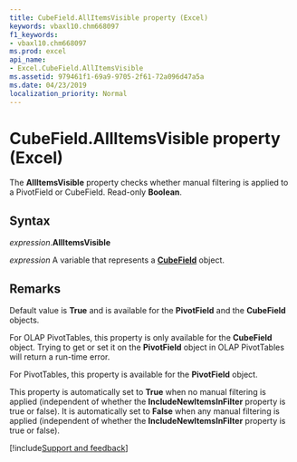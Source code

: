 ```yaml
---
title: CubeField.AllItemsVisible property (Excel)
keywords: vbaxl10.chm668097
f1_keywords:
- vbaxl10.chm668097
ms.prod: excel
api_name:
- Excel.CubeField.AllItemsVisible
ms.assetid: 979461f1-69a9-9705-2f61-72a096d47a5a
ms.date: 04/23/2019
localization_priority: Normal
---
```



# CubeField.AllItemsVisible property (Excel)

The **AllItemsVisible** property checks whether manual filtering is applied to a PivotField or CubeField. Read-only **Boolean**.


## Syntax

_expression_.**AllItemsVisible**

_expression_ A variable that represents a **[CubeField](Excel.CubeField.md)** object.


## Remarks

Default value is **True** and is available for the **PivotField** and the **CubeField** objects.

For OLAP PivotTables, this property is only available for the **CubeField** object. Trying to get or set it on the **PivotField** object in OLAP PivotTables will return a run-time error.

For PivotTables, this property is available for the **PivotField** object.

This property is automatically set to **True** when no manual filtering is applied (independent of whether the **IncludeNewItemsInFilter** property is true or false). It is automatically set to **False** when any manual filtering is applied (independent of whether the **IncludeNewItemsInFilter** property is true or false).




[!include[Support and feedback](~/includes/feedback-boilerplate.md)]